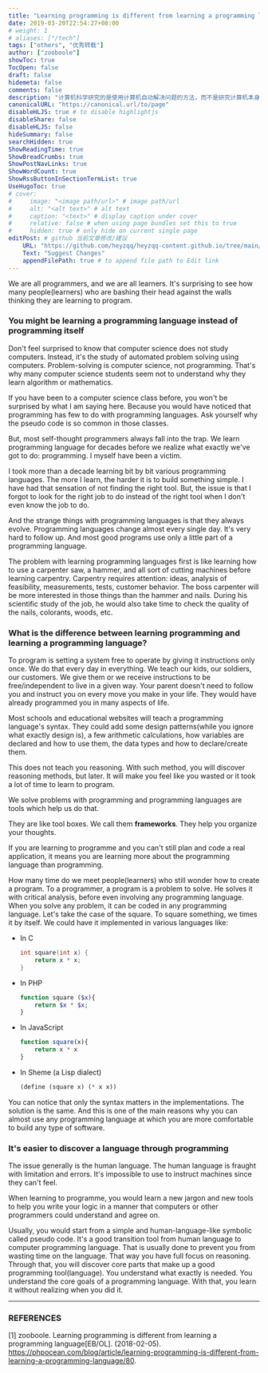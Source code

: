 ```yaml
---
title: "Learning programming is different from learning a programming language"
date: 2019-03-20T22:54:27+08:00
# weight: 1
# aliases: ["/tech"]
tags: ["others", "优秀转载"]
author: ["zooboole"]
showToc: true
TocOpen: false
draft: false
hidemeta: false
comments: false
description: "计算机科学研究的是使用计算机自动解决问题的方法，而不是研究计算机本身。因此，虽然编程语言是帮助我们解决问题的工具，但真正的编程是通过严密的分析和推理来实现的。本文强调不同编程语言之间只有语法的差异。建议初学者从学习伪代码开始，以便更好地培养编程思维，掌握编程语言的核心部分。"
canonicalURL: "https://canonical.url/to/page"
disableHLJS: true # to disable highlightjs
disableShare: false
disableHLJS: false
hideSummary: false
searchHidden: true
ShowReadingTime: true
ShowBreadCrumbs: true
ShowPostNavLinks: true
ShowWordCount: true
ShowRssButtonInSectionTermList: true
UseHugoToc: true
# cover:
#     image: "<image path/url>" # image path/url
#     alt: "<alt text>" # alt text
#     caption: "<text>" # display caption under cover
#     relative: false # when using page bundles set this to true
#     hidden: true # only hide on current single page
editPost: # github 当前文章修改/建议
    URL: "https://github.com/heyzqq/heyzqq-content.github.io/tree/main/content"
    Text: "Suggest Changes"
    appendFilePath: true # to append file path to Edit link
---
```


We are all programmers, and we are all learners. It's surprising to see how many people(learners) who are bashing their head against the walls thinking they are learning to program.  

### You might be learning a programming language instead of programming itself  

Don't feel surprised to know that computer science does not study computers. Instead, it's the study of automated problem solving using computers. Problem-solving is computer science, not programming. That's why many computer science students seem not to understand why they learn algorithm or mathematics.  

If you have been to a computer science class before, you won't be surprised by what I am saying here. Because you would have noticed that programming has few to do with programming languages. Ask yourself why the pseudo code is so common in those classes.  

But, most self-thought programmers always fall into the trap. We learn programming language for decades before we realize what exactly we've got to do: programming. I myself have been a victim.  

I took more than a decade learning bit by bit various programming languages. The more I learn, the harder it is to build something simple. I have had that sensation of not finding the right tool. But, the issue is that I forgot to look for the right job to do instead of the right tool when I don't even know the job to do.  

And the strange things with programming languages is that they always evolve. Programming languages change almost every single day. It's very hard to follow up. And most good programs use only a little part of a programming language.  

The problem with learning programming languages first is like learning how to use a carpenter saw, a hammer, and all sort of cutting machines before learning carpentry. Carpentry requires attention: ideas, analysis of feasibility, measurements, tests, customer behavior. The boss carpenter will be more interested in those things than the hammer and nails. During his scientific study of the job, he would also take time to check the quality of the nails, colorants, woods, etc.  

### What is the difference between learning programming and learning a programming language?  

To program is setting a system free to operate by giving it instructions only once. We do that every day in everything. We teach our kids, our soldiers, our customers. We give them or we receive instructions to be free/independent to live in a given way. Your parent doesn't need to follow you and instruct you on every move you make in your life. They would have already programmed you in many aspects of life.  

Most schools and educational websites will teach a programming language's syntax. They could add some design patterns(while you ignore what exactly design is), a few arithmetic calculations, how variables are declared and how to use them, the data types and how to declare/create them.  

This does not teach you reasoning. With such method, you will discover reasoning methods, but later. It will make you feel like you wasted or it took a lot of time to learn to program.  

We solve problems with programming and programming languages are tools which help us do that.  

They are like tool boxes. We call them **frameworks**. They help you organize your thoughts.  

If you are learning to programme and you can't still plan and code a real application, it means you are learning more about the programming language than programming.  

How many time do we meet people(learners) who still wonder how to create a program. To a programmer, a program is a problem to solve. He solves it with critical analysis, before even involving any programming language. When you solve any problem, it can be coded in any programming language. Let's take the case of the square. To square something, we times it by itself. We could have it implemented in various languages like:

- In C
  ```c
  int square(int x) {
      return x * x;
  }
  ```
- In PHP
  ```php
  function square ($x){
      return $x * $x;
  }
  ```
- In JavaScript
  ```js
  function square(x){
      return x * x
  }
  ```
- In Sheme (a Lisp dialect)
  ```lisp
  (define (square x) (* x x))
  ```

You can notice that only the syntax matters in the implementations. The solution is the same. And this is one of the main reasons why you can almost use any programming language at which you are more comfortable to build any type of software.

### It's easier to discover a language through programming

The issue generally is the human language. The human language is fraught with limitation and errors. It's impossible to use to instruct machines since they can't feel.

When learning to programme, you would learn a new jargon and new tools to help you write your logic in a manner that computers or other programmers could understand and agree on.

Usually, you would start from a simple and human-language-like symbolic called pseudo code. It's a good transition tool from human language to computer programming language. That is usually done to prevent you from wasting time on the language. That way you have full focus on reasoning. Through that, you will discover core parts that make up a good programming tool(language). You understand what exactly is needed. You understand the core goals of a programming language. With that, you learn it without realizing when you did it.

**************

### REFERENCES

[1] zooboole. Learning programming is different from learning a programming language[EB/OL]. (2018-02-05). https://phpocean.com/blog/article/learning-programming-is-different-from-learning-a-programming-language/80.  
